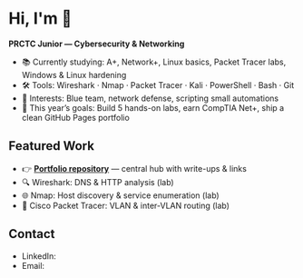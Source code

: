 # Hi, I'm <Your Name> 👋
**PRCTC Junior — Cybersecurity & Networking**

- 📚 Currently studying: A+, Network+, Linux basics, Packet Tracer labs, Windows & Linux hardening
- 🛠️ Tools: Wireshark · Nmap · Packet Tracer · Kali · PowerShell · Bash · Git
- 🎯 Interests: Blue team, network defense, scripting small automations
- 🌱 This year’s goals: Build 5 hands-on labs, earn CompTIA Net+, ship a clean GitHub Pages portfolio

## Featured Work
- 👉 **[Portfolio repository](https://github.com/<your-username>/portfolio)** — central hub with write-ups & links
- 🔍 Wireshark: DNS & HTTP analysis (lab)
- 🌐 Nmap: Host discovery & service enumeration (lab)
- 🧩 Cisco Packet Tracer: VLAN & inter-VLAN routing (lab)

## Contact
- LinkedIn: <your link>
- Email: <your professional email>
